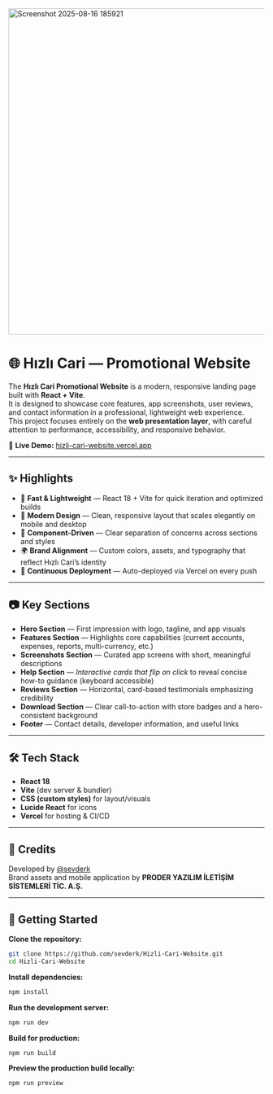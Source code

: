 <img width="1900" height="642" alt="Screenshot 2025-08-16 185921" src="https://github.com/user-attachments/assets/223aee19-5b53-40c7-83aa-aaec3ae9fbe0" />

# 🌐 Hızlı Cari — Promotional Website

The **Hızlı Cari Promotional Website** is a modern, responsive landing page built with **React + Vite**.  
It is designed to showcase core features, app screenshots, user reviews, and contact information in a professional, lightweight web experience.  
This project focuses entirely on the **web presentation layer**, with careful attention to performance, accessibility, and responsive behavior.

🔗 **Live Demo:** [hizli-cari-website.vercel.app](https://hizli-cari-website.vercel.app)

---

## ✨ Highlights

- 🚀 **Fast & Lightweight** — React 18 + Vite for quick iteration and optimized builds  
- 🎨 **Modern Design** — Clean, responsive layout that scales elegantly on mobile and desktop  
- 🧩 **Component-Driven** — Clear separation of concerns across sections and styles  
- 🌍 **Brand Alignment** — Custom colors, assets, and typography that reflect Hızlı Cari’s identity  
- 🔄 **Continuous Deployment** — Auto-deployed via Vercel on every push  

---

## 📷 Key Sections

- **Hero Section** — First impression with logo, tagline, and app visuals  
- **Features Section** — Highlights core capabilities (current accounts, expenses, reports, multi-currency, etc.)   
- **Screenshots Section** — Curated app screens with short, meaningful descriptions
- **Help Section** — *Interactive cards that flip on click* to reveal concise how-to guidance (keyboard accessible) 
- **Reviews Section** — Horizontal, card-based testimonials emphasizing credibility  
- **Download Section** — Clear call-to-action with store badges and a hero-consistent background  
- **Footer** — Contact details, developer information, and useful links  

---

## 🛠️ Tech Stack

- **React 18**  
- **Vite** (dev server & bundler)  
- **CSS (custom styles)** for layout/visuals  
- **Lucide React** for icons  
- **Vercel** for hosting & CI/CD  

---

## 🌟 Credits

Developed by [@sevderk](https://github.com/sevderk)  
Brand assets and mobile application by **PRODER YAZILIM İLETİŞİM SİSTEMLERİ TİC. A.Ş.**

---

## 🚀 Getting Started

**Clone the repository:**
```bash
git clone https://github.com/sevderk/Hizli-Cari-Website.git
cd Hizli-Cari-Website
```
**Install dependencies:**
```bash
npm install
```
**Run the development server:**
```bash
npm run dev
```
**Build for production:**
```bash
npm run build
```
**Preview the production build locally:**
```bash
npm run preview
```
